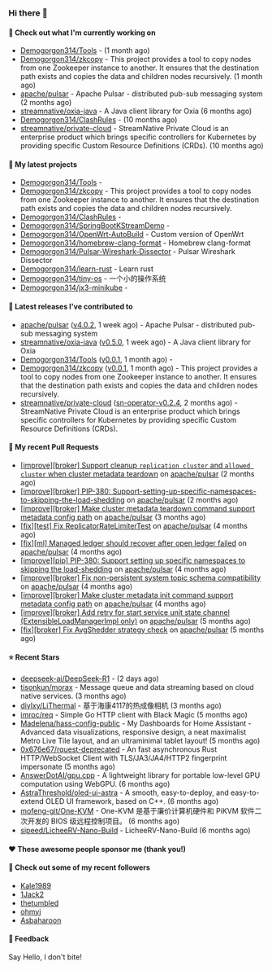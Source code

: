 ### Hi there 👋

#### 👷 Check out what I'm currently working on

- [Demogorgon314/Tools](https://github.com/Demogorgon314/Tools) -  (1 month ago)
- [Demogorgon314/zkcopy](https://github.com/Demogorgon314/zkcopy) - This project provides a tool to copy nodes from one Zookeeper instance to another. It ensures that the destination path exists and copies the data and children nodes recursively. (1 month ago)
- [apache/pulsar](https://github.com/apache/pulsar) - Apache Pulsar - distributed pub-sub messaging system (2 months ago)
- [streamnative/oxia-java](https://github.com/streamnative/oxia-java) - A Java client library for Oxia (6 months ago)
- [Demogorgon314/ClashRules](https://github.com/Demogorgon314/ClashRules) -  (10 months ago)
- [streamnative/private-cloud](https://github.com/streamnative/private-cloud) - StreamNative Private Cloud is an enterprise product which brings specific controllers for Kubernetes by providing specific Custom Resource Definitions (CRDs). (10 months ago)

#### 🌱 My latest projects

- [Demogorgon314/Tools](https://github.com/Demogorgon314/Tools) - 
- [Demogorgon314/zkcopy](https://github.com/Demogorgon314/zkcopy) - This project provides a tool to copy nodes from one Zookeeper instance to another. It ensures that the destination path exists and copies the data and children nodes recursively.
- [Demogorgon314/ClashRules](https://github.com/Demogorgon314/ClashRules) - 
- [Demogorgon314/SpringBootKStreamDemo](https://github.com/Demogorgon314/SpringBootKStreamDemo) - 
- [Demogorgon314/OpenWrt-AutoBuild](https://github.com/Demogorgon314/OpenWrt-AutoBuild) - Custom version of OpenWrt
- [Demogorgon314/homebrew-clang-format](https://github.com/Demogorgon314/homebrew-clang-format) - Homebrew clang-format
- [Demogorgon314/Pulsar-Wireshark-Dissector](https://github.com/Demogorgon314/Pulsar-Wireshark-Dissector) - Pulsar Wireshark Dissector
- [Demogorgon314/learn-rust](https://github.com/Demogorgon314/learn-rust) - Learn rust
- [Demogorgon314/tiny-os](https://github.com/Demogorgon314/tiny-os) - 一个小的操作系统
- [Demogorgon314/jx3-minikube](https://github.com/Demogorgon314/jx3-minikube) - 

#### 🔭 Latest releases I've contributed to

- [apache/pulsar](https://github.com/apache/pulsar) ([v4.0.2](https://github.com/apache/pulsar/releases/tag/v4.0.2), 1 week ago) - Apache Pulsar - distributed pub-sub messaging system
- [streamnative/oxia-java](https://github.com/streamnative/oxia-java) ([v0.5.0](https://github.com/streamnative/oxia-java/releases/tag/v0.5.0), 1 week ago) - A Java client library for Oxia
- [Demogorgon314/Tools](https://github.com/Demogorgon314/Tools) ([v0.0.1](https://github.com/Demogorgon314/Tools/releases/tag/v0.0.1), 1 month ago) - 
- [Demogorgon314/zkcopy](https://github.com/Demogorgon314/zkcopy) ([v0.0.1](https://github.com/Demogorgon314/zkcopy/releases/tag/v0.0.1), 1 month ago) - This project provides a tool to copy nodes from one Zookeeper instance to another. It ensures that the destination path exists and copies the data and children nodes recursively.
- [streamnative/private-cloud](https://github.com/streamnative/private-cloud) ([sn-operator-v0.2.4](https://github.com/streamnative/private-cloud/releases/tag/sn-operator-v0.2.4), 2 months ago) - StreamNative Private Cloud is an enterprise product which brings specific controllers for Kubernetes by providing specific Custom Resource Definitions (CRDs).

#### 🔨 My recent Pull Requests

- [[improve][broker] Support cleanup `replication cluster` and `allowed cluster` when cluster metadata teardown](https://github.com/apache/pulsar/pull/23561) on [apache/pulsar](https://github.com/apache/pulsar) (2 months ago)
- [[improve][broker] PIP-380: Support-setting-up-specific-namespaces-to-skipping-the-load-shedding](https://github.com/apache/pulsar/pull/23549) on [apache/pulsar](https://github.com/apache/pulsar) (2 months ago)
- [[improve][broker] Make cluster metadata teardown command support metadata config path](https://github.com/apache/pulsar/pull/23520) on [apache/pulsar](https://github.com/apache/pulsar) (3 months ago)
- [[fix][test] Fix ReplicatorRateLimiterTest](https://github.com/apache/pulsar/pull/23369) on [apache/pulsar](https://github.com/apache/pulsar) (4 months ago)
- [[fix][ml] Managed ledger should recover after open ledger failed](https://github.com/apache/pulsar/pull/23368) on [apache/pulsar](https://github.com/apache/pulsar) (4 months ago)
- [[improve][pip] PIP-380: Support setting up specific namespaces to skipping the load-shedding](https://github.com/apache/pulsar/pull/23304) on [apache/pulsar](https://github.com/apache/pulsar) (4 months ago)
- [[improve][broker] Fix non-persistent system topic schema compatibility](https://github.com/apache/pulsar/pull/23286) on [apache/pulsar](https://github.com/apache/pulsar) (4 months ago)
- [[improve][broker] Make cluster metadata init command support metadata config path](https://github.com/apache/pulsar/pull/23269) on [apache/pulsar](https://github.com/apache/pulsar) (4 months ago)
- [[improve][broker] Add retry for start service unit state channel (ExtensibleLoadManagerImpl only)](https://github.com/apache/pulsar/pull/23230) on [apache/pulsar](https://github.com/apache/pulsar) (5 months ago)
- [[fix][broker] Fix AvgShedder strategy check](https://github.com/apache/pulsar/pull/23156) on [apache/pulsar](https://github.com/apache/pulsar) (5 months ago)

#### ⭐ Recent Stars

- [deepseek-ai/DeepSeek-R1](https://github.com/deepseek-ai/DeepSeek-R1) -  (2 days ago)
- [tisonkun/morax](https://github.com/tisonkun/morax) - Message queue and data streaming based on cloud native services. (3 months ago)
- [diylxy/LiThermal](https://github.com/diylxy/LiThermal) - 基于海康4117的热成像相机 (3 months ago)
- [imroc/req](https://github.com/imroc/req) - Simple Go HTTP client with Black Magic (5 months ago)
- [Madelena/hass-config-public](https://github.com/Madelena/hass-config-public) - My Dashboards for Home Assistant - Advanced data visualizations, responsive design, a neat maximalist Metro Live Tile layout, and an ultraminimal tablet layout! (5 months ago)
- [0x676e67/rquest-deprecated](https://github.com/0x676e67/rquest-deprecated) - An fast asynchronous Rust HTTP/WebSocket Client with TLS/JA3/JA4/HTTP2 fingerprint impersonate (5 months ago)
- [AnswerDotAI/gpu.cpp](https://github.com/AnswerDotAI/gpu.cpp) - A lightweight library for portable low-level GPU computation using WebGPU.  (6 months ago)
- [AstraThreshold/oled-ui-astra](https://github.com/AstraThreshold/oled-ui-astra) - A smooth, easy-to-deploy, and easy-to-extend OLED UI framework, based on C&#43;&#43;. (6 months ago)
- [mofeng-git/One-KVM](https://github.com/mofeng-git/One-KVM) - One-KVM 是基于廉价计算机硬件和 PiKVM 软件二次开发的 BIOS 级远程控制项目。 (6 months ago)
- [sipeed/LicheeRV-Nano-Build](https://github.com/sipeed/LicheeRV-Nano-Build) - LicheeRV-Nano-Build (6 months ago)

#### ❤️ These awesome people sponsor me (thank you!)


#### 👯 Check out some of my recent followers

- [Kale1989](https://github.com/Kale1989)
- [1Jack2](https://github.com/1Jack2)
- [thetumbled](https://github.com/thetumbled)
- [ohmyj](https://github.com/ohmyj)
- [Asbaharoon](https://github.com/Asbaharoon)

#### 💬 Feedback

Say Hello, I don't bite!

